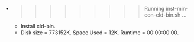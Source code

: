 * >>>>>>>>> Running inst-min-con-cld-bin.sh ...
  * Install cld-bin.
  * Disk size = 773152K. Space Used = 12K. Runtime = 00:00:00:00.
